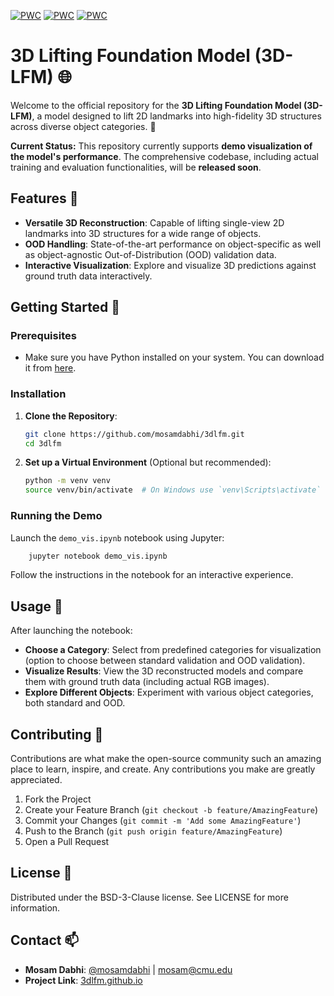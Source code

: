 [![PWC](https://img.shields.io/endpoint.svg?url=https://paperswithcode.com/badge/3d-lfm-lifting-foundation-model/3d-human-pose-estimation-on-h3wb)](https://paperswithcode.com/sota/3d-human-pose-estimation-on-h3wb?p=3d-lfm-lifting-foundation-model) [![PWC](https://img.shields.io/endpoint.svg?url=https://paperswithcode.com/badge/3d-lfm-lifting-foundation-model/3d-facial-landmark-localization-on-h3wb)](https://paperswithcode.com/sota/3d-facial-landmark-localization-on-h3wb?p=3d-lfm-lifting-foundation-model) [![PWC](https://img.shields.io/endpoint.svg?url=https://paperswithcode.com/badge/3d-lfm-lifting-foundation-model/3d-hand-pose-estimation-on-h3wb)](https://paperswithcode.com/sota/3d-hand-pose-estimation-on-h3wb?p=3d-lfm-lifting-foundation-model)


# 3D Lifting Foundation Model (3D-LFM) 🌐

Welcome to the official repository for the **3D Lifting Foundation Model (3D-LFM)**, a model designed to lift 2D landmarks into high-fidelity 3D structures across diverse object categories. 🚀

**Current Status:** This repository currently supports **demo visualization of the model's performance**. The comprehensive codebase, including actual training and evaluation functionalities, will be **released soon**.


## Features 🌟

- **Versatile 3D Reconstruction**: Capable of lifting single-view 2D landmarks into 3D structures for a wide range of objects.
- **OOD Handling**: State-of-the-art performance on object-specific as well as object-agnostic Out-of-Distribution (OOD) validation data.
- **Interactive Visualization**: Explore and visualize 3D predictions against ground truth data interactively.

## Getting Started 🚀

### Prerequisites

- Make sure you have Python installed on your system. You can download it from [here](https://www.python.org/downloads/).

### Installation

1. **Clone the Repository**:
    ```bash
    git clone https://github.com/mosamdabhi/3dlfm.git
    cd 3dlfm
    ```

2. **Set up a Virtual Environment** (Optional but recommended):
    ```bash
    python -m venv venv
    source venv/bin/activate  # On Windows use `venv\Scripts\activate`
    ```

### Running the Demo

Launch the `demo_vis.ipynb` notebook using Jupyter:
```bash
    jupyter notebook demo_vis.ipynb
```
Follow the instructions in the notebook for an interactive experience.

## Usage 📘

After launching the notebook:

- **Choose a Category**: Select from predefined categories for visualization (option to choose between standard validation and OOD validation).
- **Visualize Results**: View the 3D reconstructed models and compare them with ground truth data (including actual RGB images).
- **Explore Different Objects**: Experiment with various object categories, both standard and OOD.

## Contributing 🤝

Contributions are what make the open-source community such an amazing place to learn, inspire, and create. Any contributions you make are greatly appreciated.

1. Fork the Project
2. Create your Feature Branch (`git checkout -b feature/AmazingFeature`)
3. Commit your Changes (`git commit -m 'Add some AmazingFeature'`)
4. Push to the Branch (`git push origin feature/AmazingFeature`)
5. Open a Pull Request

## License 📜

Distributed under the BSD-3-Clause license. See LICENSE for more information.

## Contact 📫

- **Mosam Dabhi**: [@mosamdabhi](https://twitter.com/mosamdabhi) | [mosam@cmu.edu](mosam@cmu.edu)
- **Project Link**: [3dlfm.github.io](https://3dlfm.github.io)
